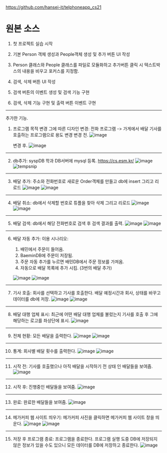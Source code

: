 https://github.com/hansei-it/telphoneapp_cs21

# 원본 소스

1. 첫 프로젝트 실습 시작

2. 기본 Person 객체 생성과 People객체 생성 및 
추가 버튼 UI 작성

3. Person 클래스와 People 클래스를 파일로 모듈화하고 추가버튼 클릭 시 텍스트박스의 내용을 비우고 포커스를 지정함.

4. 검색, 삭제 버튼 UI 작성

5. 검색 버튼의 이벤트 생성 및 검색 기능 구현

6. 검색, 삭제 기능 구현 및 출력 버튼 이벤트 구현
---

추가한 기능.

1. 프로그램 목적 변경 그에 따른 디자인 변경: 전화 프로그램 -> 가게에서 배달 기사를 호출하는 프로그램으로 용도 변경
    변경 전.
    ![image](https://github.com/CodingApe9/OrderProgram-OOP-final-project-/assets/117576404/30e8a275-3043-4a9d-bf02-93b7bd630610)
    
    변경 후.
    ![image](https://github.com/CodingApe9/OrderProgram-OOP-final-project-/assets/117576404/e65beefe-70f6-44a3-9aa3-88e7c61bee59)
---

2. db추가: syspDB 학과 DB서버에 mysql 등록. https://cs.esm.kr/
    ![image](https://github.com/CodingApe9/OrderProgram-OOP-final-project-/assets/117576404/c5a5b6e4-c491-4527-a8fd-09f5fb8701f9)
    ![tempsnip](https://github.com/CodingApe9/OrderProgram-OOP-final-project-/assets/117576404/62ab5c82-d980-496b-a588-e53dbfcd32f8)
---

3. 배달 추가: 주소와 전화번호로 새로운 Order객체를 만들고 db에 insert 그리고 리로드
    ![image](https://github.com/CodingApe9/OrderProgram-OOP-final-project-/assets/117576404/ab43931a-1326-4499-a8f8-f401c0a326be)
    ![image](https://github.com/CodingApe9/OrderProgram-OOP-final-project-/assets/117576404/70501509-56a5-4751-b7d4-7de3b15c5432)
---

4. 배달 취소: db에서 삭제할 번호로 튜플을 찾아 삭제 그리고 리로드
    ![image](https://github.com/CodingApe9/OrderProgram-OOP-final-project-/assets/117576404/3b8af975-1a60-4373-a209-427b833f097c)
    ![image](https://github.com/CodingApe9/OrderProgram-OOP-final-project-/assets/117576404/d1e269e5-1a8d-4d2c-a13b-94b1b996626e)
---

5. 배달 검색: db에서 해당 전화번호로 검색 후 검색 결과를 출력.
    ![image](https://github.com/CodingApe9/OrderProgram-OOP-final-project-/assets/117576404/a84740cf-b009-4e3b-b0e1-7cbe082b4e70)
    ![image](https://github.com/CodingApe9/OrderProgram-OOP-final-project-/assets/117576404/7bd686e4-f2cf-4b9a-9d6e-5f98de893b97)
---

6. 배달 자동 추가: 
    이용 시나리오:
      1. 배민에서 주문이 들어옴.
      2. BaeminDB에 주문이 저장됨.
      3. 주문 자동 추가를 누르면 배민DB에서 주문 정보를 가져옴.
      4. 자동으로 배달 목록에 추가 시킴. (3번의 배달 추가)
    
    ![image](https://github.com/CodingApe9/OrderProgram-OOP-final-project-/assets/117576404/2629c16c-da60-4c5c-a06a-baf5cbcae5a9)
    ![image](https://github.com/CodingApe9/OrderProgram-OOP-final-project-/assets/117576404/e5594551-bcc2-4903-a3af-64d80d61d371)
---
 
7. 기사 호출: 회사를 선택하고 기사를 호출한다. 배달 예정시간과 회사, 상태를 바꾸고 데이터를 db에 저장.
    ![image](https://github.com/CodingApe9/OrderProgram-OOP-final-project-/assets/117576404/d0d41485-b812-47c1-aa21-2dc3284913b2)
    ![image](https://github.com/CodingApe9/OrderProgram-OOP-final-project-/assets/117576404/9668f789-5524-49e4-be10-4811b082f7d4)    
---

8. 배달 대행 업체 표시: 최근에 어떤 배달 대행 업체를 불렀는지 기사를 호출 후 그에 해당하는 로고를 좌상단에 표시.
    ![image](https://github.com/CodingApe9/OrderProgram-OOP-final-project-/assets/117576404/c0487e4d-dc6d-4a6c-8b2c-f1eabb0e0cb2)
---
    
9. 전체 현황: 모든 배달을 출력한다.
    ![image](https://github.com/CodingApe9/OrderProgram-OOP-final-project-/assets/117576404/de1ac4a3-2b57-433f-a9bb-5233eac0b46f)
    ![image](https://github.com/CodingApe9/OrderProgram-OOP-final-project-/assets/117576404/326a7c74-a00c-4354-a6fc-c68123fddb5e)
---
    
10. 통계: 회사별 배달 횟수를 출력한다.
    ![image](https://github.com/CodingApe9/OrderProgram-OOP-final-project-/assets/117576404/646f3910-a3fc-4899-8d97-b93845eafa86)
    ![image](https://github.com/CodingApe9/OrderProgram-OOP-final-project-/assets/117576404/db4d8415-81ee-44dd-af47-305e9be06a68)
---
    
11. 시작 전: 기사를 호출했으나 아직 배달을 시작하기 전 상태 인 배달들을 보여줌.
    ![image](https://github.com/CodingApe9/OrderProgram-OOP-final-project-/assets/117576404/af7f7772-53c2-4d3b-9228-b6b952620a86)
---
    
12. 시작 후: 진행중인 배달들을 보여줌.
    ![image](https://github.com/CodingApe9/OrderProgram-OOP-final-project-/assets/117576404/97691385-dac8-42bc-aa78-097d708aae66)
---

13. 완료: 완료한 배달들을 보여줌.
    ![image](https://github.com/CodingApe9/OrderProgram-OOP-final-project-/assets/117576404/2fad7b9f-4996-4c3a-96e4-2de7e77565b0)
---

14. 메가커피 웹 사이트 띄우기: 메가커피 사진을 클릭하면 메가커피 웹 사이트 창을 띄운다.
    ![image](https://github.com/CodingApe9/OrderProgram-OOP-final-project-/assets/117576404/9e02d707-cf93-48bb-b8e2-82b71c30528e)
    ![image](https://github.com/CodingApe9/OrderProgram-OOP-final-project-/assets/117576404/abf7a4ee-d93a-40bc-ab29-b3b5fa80ba18)
---

15. 저장 후 프로그램 종료: 프로그램을 종료한다. 프로그램 실행 도중 DB에 저장되지 않은 정보가 있을 수도 있으니 모든 데이터를 DB에 저장하고 종료한다.
    ![image](https://github.com/CodingApe9/OrderProgram-OOP-final-project-/assets/117576404/767dad85-ed8b-49f7-aa04-cce2845b25c0)


